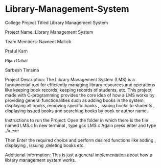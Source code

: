 # Library-Management-System
College Project Titled Library Management System 

Project Name: Library Management System

Team Members:
 Navneet Mallick
 
 Praful Karn
             
 Rijan Dahal
             
 Sarbesh Timsina 
             
 
Project Description:
The Library Management System (LMS) is a fundamental tool for efficiently managing library resources and operations like keeping book records, keeping records of students, etc. This project made with C-programming provides the core idea of how a LMS works by providing general functionalities such as adding books in the system, displaying all books, removing specific books , issuing books to students ,  displaying  issued books and searching books by book or author name.

Instructions to run the Project:
Open the folder in which there is the file named LMS.c
In new terminal , type gcc LMS.c
Again press enter and type ./a.exe

Then Enter the required choice and perform desired functions like adding , displaying , issuing ,deleting books etc.

Additional Information:
This is just a general implementation about how a library management system works.  
 
 
